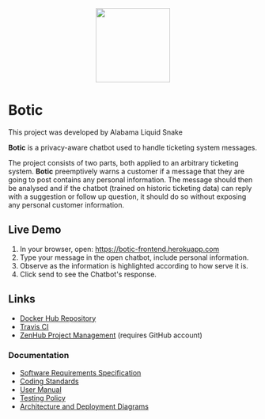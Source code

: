 <div align="center"><img src="https://cos301-2019-se.github.io/Botic/ui/media/BoticLogo1.PNG" width="150"></div>

# Botic

This project was developed by Alabama Liquid Snake

**Botic** is a privacy-aware chatbot used to handle ticketing system messages.

The project consists of two parts, both applied to an arbitrary ticketing system. **Botic** preemptively warns a customer if a message that they are going to post contains any personal information. The message should then be analysed and if the chatbot (trained on historic ticketing data) can reply with a suggestion or follow up question, it should do so without exposing any personal customer information.

## Live Demo
1. In your browser, open: https://botic-frontend.herokuapp.com
2. Type your message in the open chatbot, include personal information.
3. Observe as the information is highlighted according to how serve it is.
4. Click send to see the Chatbot's response.

## Links
- <a href="https://hub.docker.com/r/alabamaliquidservices/botic" target="_blank">Docker Hub Repository</a>
- <a href="https://travis-ci.com/cos301-2019-se/Botic" target="_blank">Travis CI</a>
- <a href="https://app.zenhub.com/workspaces/botic-5cc1a7ea036c7737a1fc9673/board?repos=182156004" target="_blank">ZenHub Project Management</a> (requires GitHub account)

### Documentation
- <a href="https://cos301-2019-se.github.io/Botic/docs/compiled/Botic_SRS.pdf" target="_blank">Software Requirements Specification</a>
- <a href="https://cos301-2019-se.github.io/Botic/docs/compiled/Coding_Standards.pdf" target="_blank">Coding Standards</a>
- <a href="https://cos301-2019-se.github.io/Botic/docs/compiled/User_Manual.pdf" target="_blank">User Manual</a>
- <a href="https://cos301-2019-se.github.io/Botic/docs/compiled/Testing_Policy.pdf" target="_blank">Testing Policy</a>
- <a href="https://cos301-2019-se.github.io/Botic/docs/compiled/Architecture_and_Deployment_Diagrams.pdf" target="_blank">Architecture and Deployment Diagrams</a>
